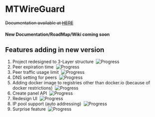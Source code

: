 # MTWireGuard
~~Documentation available at [HERE](https://mtwireguard.techgarage.ir/Documentation)~~
#### New Documentation/RoadMap/Wiki coming soon

## Features adding in new version
1. Project redesigned to 3-Layer structure&nbsp;
![Progress](https://progress-bar.dev/100/?title=completed)
2. Peer expiration time&nbsp;
![Progress](https://progress-bar.dev/99/?title=testing)
3. Peer traffic usage limit&nbsp;
![Progress](https://progress-bar.dev/90/?title=testing)
4. DNS setting for peers&nbsp;
![Progress](https://progress-bar.dev/90/?title=working)
5. Adding docker image to registries other than docker.io (because of docker restrictions)&nbsp;
![Progress](https://progress-bar.dev/0/?title=waiting)
6. Create panel API&nbsp;
![Progress](https://progress-bar.dev/99/?title=testing)
7. Redesign UI&nbsp;
![Progress](https://progress-bar.dev/90/?title=working)
8. IP pool support (auto addressing)&nbsp;
![Progress](https://progress-bar.dev/80/?title=working)
9. Surprise feature&nbsp;
![Progress](https://progress-bar.dev/60/?title=working)
